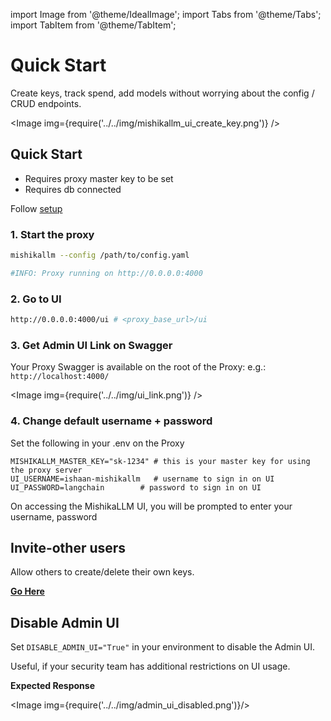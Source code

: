 import Image from '@theme/IdealImage';
import Tabs from '@theme/Tabs';
import TabItem from '@theme/TabItem';

# Quick Start

Create keys, track spend, add models without worrying about the config / CRUD endpoints.


<Image img={require('../../img/mishikallm_ui_create_key.png')} />  



## Quick Start

- Requires proxy master key to be set 
- Requires db connected 

Follow [setup](./virtual_keys.md#setup)

### 1. Start the proxy
```bash
mishikallm --config /path/to/config.yaml

#INFO: Proxy running on http://0.0.0.0:4000
```

### 2. Go to UI 
```bash
http://0.0.0.0:4000/ui # <proxy_base_url>/ui
```


### 3. Get Admin UI Link on Swagger 
Your Proxy Swagger is available on the root of the Proxy: e.g.: `http://localhost:4000/`

<Image img={require('../../img/ui_link.png')} />

### 4. Change default username + password

Set the following in your .env on the Proxy

```shell
MISHIKALLM_MASTER_KEY="sk-1234" # this is your master key for using the proxy server
UI_USERNAME=ishaan-mishikallm   # username to sign in on UI
UI_PASSWORD=langchain        # password to sign in on UI
```

On accessing the MishikaLLM UI, you will be prompted to enter your username, password

## Invite-other users 

Allow others to create/delete their own keys. 

[**Go Here**](./self_serve.md)

## Disable Admin UI

Set `DISABLE_ADMIN_UI="True"` in your environment to disable the Admin UI. 

Useful, if your security team has additional restrictions on UI usage. 


**Expected Response**

<Image img={require('../../img/admin_ui_disabled.png')}/>